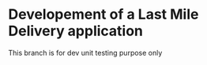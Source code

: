 # Developement of a Last Mile Delivery application

This branch is for dev unit testing purpose only
